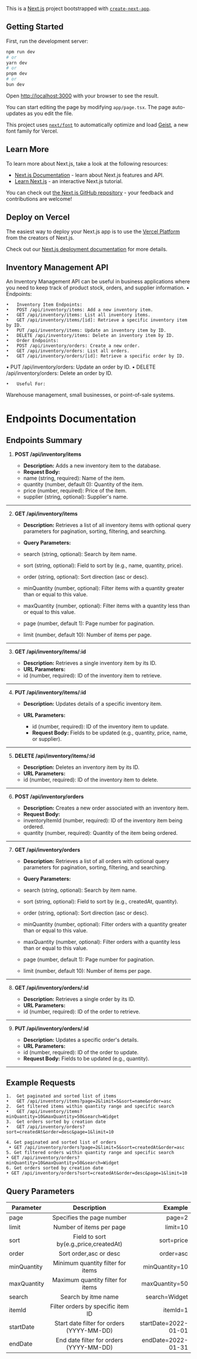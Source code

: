This is a [Next.js](https://nextjs.org) project bootstrapped with [`create-next-app`](https://nextjs.org/docs/app/api-reference/cli/create-next-app).

## Getting Started

First, run the development server:

```bash
npm run dev
# or
yarn dev
# or
pnpm dev
# or
bun dev
```

Open [http://localhost:3000](http://localhost:3000) with your browser to see the result.

You can start editing the page by modifying `app/page.tsx`. The page auto-updates as you edit the file.

This project uses [`next/font`](https://nextjs.org/docs/app/building-your-application/optimizing/fonts) to automatically optimize and load [Geist](https://vercel.com/font), a new font family for Vercel.

## Learn More

To learn more about Next.js, take a look at the following resources:

-   [Next.js Documentation](https://nextjs.org/docs) - learn about Next.js features and API.
-   [Learn Next.js](https://nextjs.org/learn) - an interactive Next.js tutorial.

You can check out [the Next.js GitHub repository](https://github.com/vercel/next.js) - your feedback and contributions are welcome!

## Deploy on Vercel

The easiest way to deploy your Next.js app is to use the [Vercel Platform](https://vercel.com/new?utm_medium=default-template&filter=next.js&utm_source=create-next-app&utm_campaign=create-next-app-readme) from the creators of Next.js.

Check out our [Next.js deployment documentation](https://nextjs.org/docs/app/building-your-application/deploying) for more details.

## Inventory Management API

An Inventory Management API can be useful in business applications where you need to keep track of product stock, orders, and supplier information.
• Endpoints:

    •	Inventory Item Endpoints:
    •	POST /api/inventory/items: Add a new inventory item.
    •	GET /api/inventory/items: List all inventory items.
    •	GET /api/inventory/items/[id]: Retrieve a specific inventory item by ID.
    •	PUT /api/inventory/items: Update an inventory item by ID.
    •	DELETE /api/inventory/items: Delete an inventory item by ID.
    •	Order Endpoints:
    •	POST /api/inventory/orders: Create a new order.
    •	GET /api/inventory/orders: List all orders.
    •	GET /api/inventory/orders/[id]: Retrieve a specific order by ID.

• PUT /api/inventory/orders: Update an order by ID.
• DELETE /api/inventory/orders: Delete an order by ID.

    •	Useful For:

Warehouse management, small businesses, or point-of-sale systems.

# Endpoints Documentation

## Endpoints Summary

1. **POST /api/inventory/items**

    - **Description:** Adds a new inventory item to the database.
    - **Request Body:**
    - name (string, required): Name of the item.
    - quantity (number, default 0): Quantity of the item.
    - price (number, required): Price of the item.
    - supplier (string, optional): Supplier&apos;s name.

<hr>

2. **GET /api/inventory/items**

    - **Description:** Retrieves a list of all inventory items with optional query parameters for pagination, sorting, filtering, and searching.

    - **Query Parameters:**
    - search (string, optional): Search by item name.
    - sort (string, optional): Field to sort by (e.g., name, quantity, price).
    - order (string, optional): Sort direction (asc or desc).
    - minQuantity (number, optional): Filter items with a quantity greater than or equal to this value.
    - maxQuantity (number, optional): Filter items with a quantity less than or equal to this value.
    - page (number, default 1): Page number for pagination.
    - limit (number, default 10): Number of items per page.

<hr>

3. **GET /api/inventory/items/:id**

    - **Description:** Retrieves a single inventory item by its ID.
    - **URL Parameters:**
    - id (number, required): ID of the inventory item to retrieve.

<hr>

4. **PUT /api/inventory/items/:id**

    - **Description:** Updates details of a specific inventory item.

    - **URL Parameters:**
        - id (number, required): ID of the inventory item to update.
        - **Request Body:** Fields to be updated (e.g., quantity, price, name, or supplier).

<hr>

5. **DELETE /api/inventory/items/:id**

    - **Description:** Deletes an inventory item by its ID.
    - **URL Parameters:**
    - id (number, required): ID of the inventory item to delete.

<hr>

6. **POST /api/inventory/orders**

    - **Description:** Creates a new order associated with an inventory item.
    - **Request Body:**
    - inventoryItemId (number, required): ID of the inventory item being ordered.
    - quantity (number, required): Quantity of the item being ordered.

<hr>

7. **GET /api/inventory/orders**

    - **Description:** Retrieves a list of all orders with optional query parameters for pagination, sorting, filtering, and searching.

    - **Query Parameters:**
    - search (string, optional): Search by item name.
    - sort (string, optional): Field to sort by (e.g., createdAt, quantity).
    - order (string, optional): Sort direction (asc or desc).
    - minQuantity (number, optional): Filter orders with a quantity greater than or equal to this value.
    - maxQuantity (number, optional): Filter orders with a quantity less than or equal to this value.
    - page (number, default 1): Page number for pagination.
    - limit (number, default 10): Number of items per page.

<hr>

8. **GET /api/inventory/orders/:id**

    - **Description:** Retrieves a single order by its ID.
    - **URL Parameters:**
    - id (number, required): ID of the order to retrieve.

<hr>

9. **PUT /api/inventory/orders/:id**

    - **Description:** Updates a specific order&apos;s details.
    - **URL Parameters:**
    - id (number, required): ID of the order to update.
    - **Request Body:** Fields to be updated (e.g., quantity).

<hr>

## Example Requests

    1.	Get paginated and sorted list of items
    •	GET /api/inventory/items?page=2&limit=5&sort=name&order=asc
    2.	Get filtered items within quantity range and specific search
    •	GET /api/inventory/items?minQuantity=10&maxQuantity=50&search=Widget
    3.	Get orders sorted by creation date
    •	GET /api/inventory/orders?sort=createdAt&order=desc&page=1&limit=10

    4. Get paginated and sorted list of orders
     • GET /api/inventory/orders?page=2&limit=5&sort=createdAt&order=asc
    5. Get filtered orders within quantity range and specific search
    • GET /api/inventory/orders?minQuantity=10&maxQuantity=50&search=Widget
    6. Get orders sorted by creation date
    • GET /api/inventory/orders?sort=createdAt&order=desc&page=1&limit=10

## Query Parameters

| Parameter   |                Description                |              Example |
| ----------- | :---------------------------------------: | -------------------: |
| page        |         Specifies the page number         |               page=2 |
| limit       |         Number of items per page          |             limit=10 |
| sort        |  Field to sort by(e.g.,price,createdAt)   |           sort=price |
| order       |          Sort order,asc or desc           |            order=asc |
| minQuantity |     Minimum quantity filter for items     |       minQuantity=10 |
| maxQuantity |     Maximum quantity filter for items     |       maxQuantity=50 |
| search      |            Search by itme name            |        search=Widget |
| itemId      |     Filter orders by specific item ID     |             itemId=1 |
| startDate   | Start date filter for orders (YYYY-MM-DD) | startDate=2022-01-01 |
| endDate     |  End date filter for orders (YYYY-MM-DD)  |   endDate=2022-01-31 |

